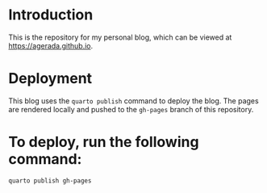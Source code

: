 # Introduction

This is the repository for my personal blog, which can be viewed at https://agerada.github.io. 

# Deployment

This blog uses the `quarto publish` command to deploy the blog. The pages are rendered locally and pushed to the `gh-pages` branch of this repository.
# To deploy, run the following command:

```bash
quarto publish gh-pages
```
